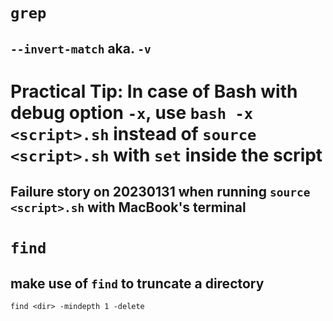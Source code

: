 # `grep`
## `--invert-match` aka. `-v`
# Practical Tip: In case of Bash with debug option `-x`, use `bash -x <script>.sh` instead of `source <script>.sh` with `set` inside the script
## Failure story on 20230131 when running `source <script>.sh` with MacBook's terminal

# `find`
## make use of `find` to truncate a directory
`find <dir> -mindepth 1 -delete`
 


